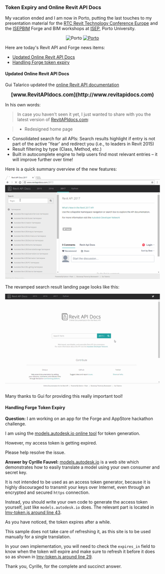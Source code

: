 <head>
<title>The Building Coder</title>
<meta http-equiv="Content-Type" content="text/html; charset=utf-8"/>
<link rel="stylesheet" type="text/css" href="3dwc.css"/>
<script src="https://cdn.rawgit.com/google/code-prettify/master/loader/run_prettify.js?autoload=true" defer="defer"></script>
</head>

<!---

Token Expiry and Online Revit API Docs @AutodeskForge #revitapi @AutodeskRevit #aec #bim @RTCEvents

<code></code>
...

-->

### Token Expiry and Online Revit API Docs

My vacation ended and I am now in Porto, putting the last touches to my presentation material for 
the [RTC Revit Technology Conference Europe](http://www.rtcevents.com/rtc2016eur) and 
the [ISEPBIM](https://www.facebook.com/ISEPBIM) Forge and BIM workshops at [ISEP](http://www.isep.ipp.pt), Porto University.

<center>
<img src="/p/2016/2016-10-17_porto/634.jpg" alt="Porto" width="500">
<a data-flickr-embed="true"  href="https://www.flickr.com/photos/jeremytammik/albums/72157671812736103" title="Porto"><img src="https://c7.staticflickr.com/6/5773/30085212350_47a567224a_n.jpg" width="320" height="240" alt="Porto"></a><script async src="//embedr.flickr.com/assets/client-code.js" charset="utf-8"></script>
</center>


Here are today's Revit API and Forge news items:

- [Updated Online Revit API Docs](#2)
- [Handling Forge token expiry](#3)



#### <a name="2"></a>Updated Online Revit API Docs

Gui Talarico updated the [online Revit API documentation](http://thebuildingcoder.typepad.com/blog/2016/08/online-revit-api-docs-and-convex-hull.html#2)

<center>
<span style="font-size: 120%; font-weight: bold">
[www.RevitAPIdocs.com](http://www.revitapidocs.com)
</span>
</center>

In his own words:

> In case you haven't seen it yet, I just wanted to share with you the latest version of [RevitAPIdocs.com](http://www.revitapidocs.com):

>    - Redesigned home page 
- Consolidated search for all APIs: Search results highlight if entry is not part of the active 'Year' and redirect you (i.e., to leaders in Revit 2015)
- Result filtering by type (Class, Method, etc.)
- Built in autocomplete engine to help users find most relevant entries &ndash; it will improve further over time!

Here is a quick summary overview of the new features:

<center>
<img src="img/revitapidocs_newfeat.gif" alt="Revit API Docs new features" width="524">
</center>

The revamped search result landing page looks like this:

<center>
<img src="img/revitapidocs_landing2.gif" alt="Revit API Docs landing page" width="601">
</center>

Many thanks to Gui for providing this really important tool!


#### <a name="3"></a>Handling Forge Token Expiry

**Question:** I am working on an app for the Forge and AppStore hackathon challenge.

I am using the [models.autodesk.io online tool](https://models.autodesk.io) for token generation.

However, my access token is getting expired.

Please help resolve the issue.

**Answer by Cyrille Fauvel:** [models.autodesk.io](https://models.autodesk.io) is a web site which demonstrates how to easily translate a model using your own consumer and secret key.

It is not intended to be used as an access token generator, because it is highly discouraged to transmit your keys over Internet, even through an encrypted and secured `https` connection.

Instead, you should write your own code to generate the access token yourself, just like `models.autodesk.io` does. The relevant part is located 
in [lmv-token.js around line 43](https://github.com/cyrillef/models.autodesk.io/blob/master/server/lmv-token.js#L43).

As you have noticed, the token expires after a while.

This sample does not take care of refreshing it, as this site is to be used manually for a single translation.

In your own implementation, you will need to check the `expires_in` field to know when the token will expire and make sure to refresh it before it does so as shown
in [lmv-token.js around line 29](https://github.com/cyrillef/extract.autodesk.io/blob/master/server/lmv-token.js#L29).

Thank you, Cyrille, for the complete and succinct answer.

